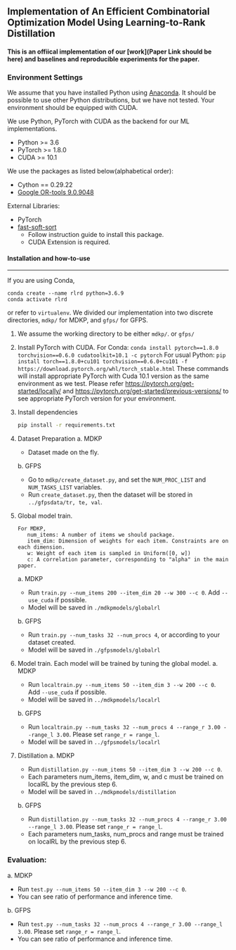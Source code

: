## Implementation of An Efficient Combinatorial Optimization Model Using Learning-to-Rank Distillation

#### This is an offiical implementation of our [work](Paper Link should be here) and baselines and reproducible experiments for the paper.

### Environment Settings
We assume that you have installed Python using [Anaconda](https://docs.anaconda.com/anaconda/install/). It should be possible to use other Python distributions, but we have not tested. Your environment should be equipped with CUDA.

We use Python, PyTorch with CUDA as the backend for our ML implementations.
   * Python >= 3.6
   * PyTorch >= 1.8.0
   * CUDA >= 10.1

We use the packages as listed below(alphabetical order):
   * Cython == 0.29.22
   * [Google OR-tools 9.0.9048](https://developers.google.com/optimization/install/python)


External Libraries:
* PyTorch
* [fast-soft-sort](https://github.com/google-research/fast-soft-sort)
  * Follow instruction guide to install this package.
  * CUDA Extension is required.

#### Installation and how-to-use
---------------

If you are using Conda,
```
conda create --name rlrd python=3.6.9
conda activate rlrd
```
or refer to `virtualenv`.
We divided our implementation into two discrete directories, `mdkp/` for MDKP, and `gfps/` for GFPS.

1. We assume the working directory to be either `mdkp/`. or `gfps/`


2. Install PyTorch with CUDA.
For Conda: `conda install pytorch==1.8.0 torchvision==0.6.0 cudatoolkit=10.1 -c pytorch`
For usual Python: `pip install torch==1.8.0+cu101 torchvision==0.6.0+cu101 -f https://download.pytorch.org/whl/torch_stable.html`
These commands will install appropriate PyTorch with Cuda 10.1 version as the same environment as we test.
Please refer https://pytorch.org/get-started/locally/ and https://pytorch.org/get-started/previous-versions/ to see appropriate PyTorch version for your environment.


3. Install dependencies
   ```bash
   pip install -r requirements.txt
   ```


4. Dataset Preparation
   a. MDKP
      - Dataset made on the fly.

   b. GFPS
      - Go to `mdkp/create_dataset.py`, and set the `NUM_PROC_LIST` and `NUM_TASKS_LIST` variables.
      - Run `create_dataset.py`, then the dataset will be stored in `../gfpsdata/tr, te, val`.


5. Global model train.
   ```
   For MDKP, 
      num_items: A number of items we should package.
      item_dim: Dimension of weights for each item. Constraints are on each dimension.
      w: Weight of each item is sampled in Uniform([0, w])
      c: A correlation parameter, corresponding to "alpha" in the main paper.
   ```
   a. MDKP
      - Run `train.py --num_items 200 --item_dim 20 --w 300 --c 0`. Add `--use_cuda` if possible.
      - Model will be saved in `./mdkpmodels/globalrl`

   b. GFPS
      - Run `train.py --num_tasks 32 --num_procs 4`, or according to your dataset created.
      - Model will be saved in `./gfpsmodels/globalrl`

6. Model train.
   Each model will be trained by tuning the global model.
   a. MDKP
      - Run `localtrain.py --num_items 50 --item_dim 3 --w 200 --c 0`. Add `--use_cuda` if possible.
      - Model will be saved in `../mdkpmodels/localrl`

   b. GFPS
      - Run `localtrain.py --num_tasks 32 --num_procs 4 --range_r 3.00 --range_l 3.00`. Please set `range_r = range_l`.
      - Model will be saved in `../gfpsmodels/localrl`

7. Distillation
   a. MDKP
      - Run `distillation.py --num_items 50 --item_dim 3 --w 200 --c 0`. 
      - Each parameters num_items, item_dim, w, and c must be trained on localRL by the previous step 6.
      - Model will be saved in `../mdkpmodels/distillation`
   
   b. GFPS
      - Run `distillation.py --num_tasks 32 --num_procs 4 --range_r 3.00 --range_l 3.00`. Please set `range_r = range_l`.
      - Each parameters num_tasks, num_procs and range must be trained on localRL by the previous step 6.



### Evaluation:
a. MDKP
   - Run `test.py --num_items 50 --item_dim 3 --w 200 --c 0`. 
   - You can see ratio of performance and inference time.
   
b. GFPS
   - Run `test.py --num_tasks 32 --num_procs 4 --range_r 3.00 --range_l 3.00`. Please set `range_r = range_l`. 
   - You can see ratio of performance and inference time.
   
